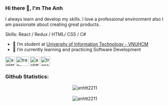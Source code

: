 ### Hi there 👋, I'm The Anh
I always learn and develop my skills. I love a professional environment also I am passionate about creating great products.

Skills: React / Redux / HTML/ CSS / C#

- 🔭 I’m student at [University of Information Technology - VNUHCM](https://en.uit.edu.vn/overview-vnuhcm-university-information-technology)
- 🌱 I’m currently learning and practicing Software Development 

<p align="left">
<a href="https://github.com/anhtt2211" target="blank"><img align="center" src="https://image.flaticon.com/icons/png/512/733/733553.png" alt="anhtt2211" height="30"/></a>
<a href="https://linkedin.com/in/tran-the-anh-0a4882206" target="blank"><img align="center" src="https://raw.githubusercontent.com/rahuldkjain/github-profile-readme-generator/master/src/images/icons/Social/linked-in-alt.svg" alt="tran-the-anh-0a4882206" height="30" width="40" /></a>
<a href="https://fb.com/trananh2211" target="blank"><img align="center" src="https://image.flaticon.com/icons/png/512/733/733549.png" alt="anhtt2211" height="30"/></a>
<a href="mailto:trananh22112001@gmail.com" target="blank"><img align="center" src="https://image.flaticon.com/icons/png/512/732/732200.png" alt="trananh22112001@gmail.com" height="30"/></a>
</p>

<h3 align="left">Github Statistics:</h3>
<p align="center"> <img align="center" src="https://github-readme-stats.vercel.app/api/top-langs?username=anhtt2211&show_icons=true&locale=en&layout=compact" alt="anhtt2211" />
<br><br>
<img align="center" src="https://github-readme-stats.vercel.app/api?username=anhtt2211&show_icons=true&locale=en" alt="anhtt2211" />
</p>
